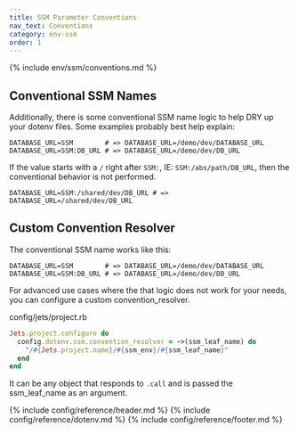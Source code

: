 ```yaml
---
title: SSM Parameter Conventions
nav_text: Conventions
category: env-ssm
order: 1
---
```


{% include env/ssm/conventions.md %}

## Conventional SSM Names

Additionally, there is some conventional SSM name logic to help DRY up your dotenv files. Some examples probably best help explain:

    DATABASE_URL=SSM        # => DATABASE_URL=/demo/dev/DATABASE_URL
    DATABASE_URL=SSM:DB_URL # => DATABASE_URL=/demo/dev/DB_URL

If the value starts with a `/` right after `SSM:`, IE: `SSM:/abs/path/DB_URL`, then the conventional behavior is not performed.

    DATABASE_URL=SSM:/shared/dev/DB_URL # => DATABASE_URL=/shared/dev/DB_URL

## Custom Convention Resolver

The conventional SSM name works like this:

    DATABASE_URL=SSM        # => DATABASE_URL=/demo/dev/DATABASE_URL
    DATABASE_URL=SSM:DB_URL # => DATABASE_URL=/demo/dev/DB_URL

For advanced use cases where the that logic does not work for your needs, you can configure a custom convention_resolver.

config/jets/project.rb

```ruby
Jets.project.configure do
  config.dotenv.ssm.convention_resolver = ->(ssm_leaf_name) do
    "/#{Jets.project.name}/#{ssm_env}/#{ssm_leaf_name}"
  end
end
```

It can be any object that responds to `.call` and is passed the ssm_leaf_name as an argument.

{% include config/reference/header.md %}
{% include config/reference/dotenv.md %}
{% include config/reference/footer.md %}
